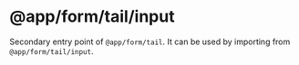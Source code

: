 # @app/form/tail/input

Secondary entry point of `@app/form/tail`. It can be used by importing from `@app/form/tail/input`.

